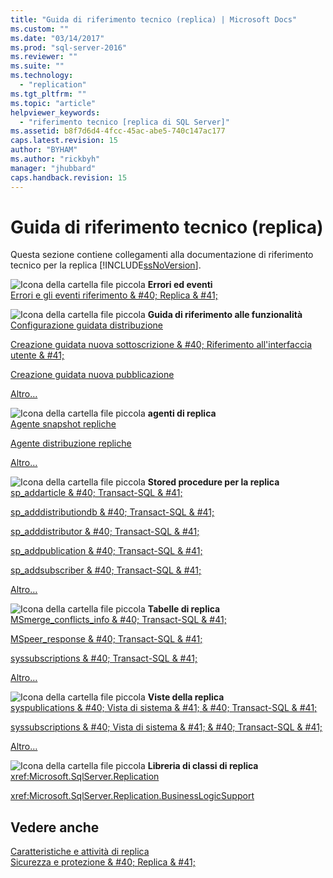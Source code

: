 ```yaml
---
title: "Guida di riferimento tecnico (replica) | Microsoft Docs"
ms.custom: ""
ms.date: "03/14/2017"
ms.prod: "sql-server-2016"
ms.reviewer: ""
ms.suite: ""
ms.technology: 
  - "replication"
ms.tgt_pltfrm: ""
ms.topic: "article"
helpviewer_keywords: 
  - "riferimento tecnico [replica di SQL Server]"
ms.assetid: b8f7d6d4-4fcc-45ac-abe5-740c147ac177
caps.latest.revision: 15
author: "BYHAM"
ms.author: "rickbyh"
manager: "jhubbard"
caps.handback.revision: 15
---
```

# Guida di riferimento tecnico (replica)
  Questa sezione contiene collegamenti alla documentazione di riferimento tecnico per la replica [!INCLUDE[ssNoVersion](../../includes/ssnoversion-md.md)].  
  
 ![Icona della cartella file piccola](../../analysis-services/media/filefolder-small.png "Icona della cartella file piccola") **Errori ed eventi**  
 [Errori e gli eventi riferimento & #40; Replica & #41;](../../relational-databases/replication/errors-and-events-reference-replication.md)  
  
 ![Icona della cartella file piccola](../../analysis-services/media/filefolder-small.png "Icona della cartella file piccola") **Guida di riferimento alle funzionalità**  
 [Configurazione guidata distribuzione](../../relational-databases/replication/configure-distribution-wizard.md)  
  
 [Creazione guidata nuova sottoscrizione & #40; Riferimento all'interfaccia utente & #41;](../../relational-databases/replication/new-subscription-wizard-ui-reference.md)  
  
 [Creazione guidata nuova pubblicazione](../../relational-databases/replication/new-publication-wizard.md)  
  
 [Altro…](../../relational-databases/replication/properties-reference-replication.md)  
  
 ![Icona della cartella file piccola](../../analysis-services/media/filefolder-small.png "Icona della cartella file piccola") **agenti di replica**  
 [Agente snapshot repliche](../../relational-databases/replication/agents/replication-snapshot-agent.md)  
  
 [Agente distribuzione repliche](../../relational-databases/replication/agents/replication-distribution-agent.md)  
  
 [Altro…](../../relational-databases/replication/agents/replication-agents.md)  
  
 ![Icona della cartella file piccola](../../analysis-services/media/filefolder-small.png "Icona della cartella file piccola") **Stored procedure per la replica**  
 [sp_addarticle & #40; Transact-SQL & #41;](../../relational-databases/system-stored-procedures/sp-addarticle-transact-sql.md)  
  
 [sp_adddistributiondb & #40; Transact-SQL & #41;](../../relational-databases/system-stored-procedures/sp-adddistributiondb-transact-sql.md)  
  
 [sp_adddistributor & #40; Transact-SQL & #41;](../../relational-databases/system-stored-procedures/sp-adddistributor-transact-sql.md)  
  
 [sp_addpublication & #40; Transact-SQL & #41;](../../relational-databases/system-stored-procedures/sp-addpublication-transact-sql.md)  
  
 [sp_addsubscriber & #40; Transact-SQL & #41;](../../relational-databases/system-stored-procedures/sp-addsubscriber-transact-sql.md)  
  
 [Altro…](../../relational-databases/system-stored-procedures/replication-stored-procedures-transact-sql.md)  
  
 ![Icona della cartella file piccola](../../analysis-services/media/filefolder-small.png "Icona della cartella file piccola") **Tabelle di replica**  
 [MSmerge_conflicts_info & #40; Transact-SQL & #41;](../../relational-databases/system-tables/msmerge-conflicts-info-transact-sql.md)  
  
 [MSpeer_response & #40; Transact-SQL & #41;](../../relational-databases/system-tables/mspeer-response-transact-sql.md)  
  
 [syssubscriptions & #40; Transact-SQL & #41;](../../relational-databases/system-tables/syssubscriptions-transact-sql.md)  
  
 [Altro…](../../relational-databases/system-tables/replication-tables-transact-sql.md)  
  
 ![Icona della cartella file piccola](../../analysis-services/media/filefolder-small.png "Icona della cartella file piccola") **Viste della replica**  
 [syspublications & #40; Vista di sistema & #41; & #40; Transact-SQL & #41;](../../relational-databases/system-views/syspublications-system-view-transact-sql.md)  
  
 [syssubscriptions & #40; Vista di sistema & #41; & #40; Transact-SQL & #41;](../../relational-databases/system-views/syssubscriptions-system-view-transact-sql.md)  
  
 [Altro…](../../relational-databases/system-views/replication-views-transact-sql.md)  
  
 ![Icona della cartella file piccola](../../analysis-services/media/filefolder-small.png "Icona della cartella file piccola") **Libreria di classi di replica**  
 <xref:Microsoft.SqlServer.Replication>  
  
 <xref:Microsoft.SqlServer.Replication.BusinessLogicSupport>  
  
## Vedere anche  
 [Caratteristiche e attività di replica](../../relational-databases/replication/replication-features-and-tasks.md)   
 [Sicurezza e protezione & #40; Replica & #41;](../../relational-databases/replication/security/security-and-protection-replication.md)  
  
  